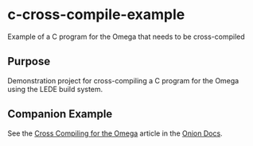 # c-cross-compile-example
Example of a C program for the Omega that needs to be cross-compiled

## Purpose

Demonstration project for cross-compiling a C program for the Omega using the LEDE build system.

## Companion Example

See the [Cross Compiling for the Omega](https://docs.onion.io/omega2-docs/cross-compiling.html) article in the [Onion Docs](https://docs.onion.io).
